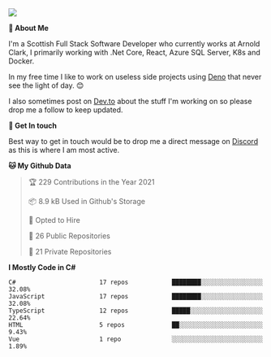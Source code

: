 <img src="https://github.com/jasonhughes94/jasonhughes94/blob/main/header.png?raw=true">

**:tangerine: About Me**

I'm a Scottish Full Stack Software Developer who currently works at Arnold Clark, I primarily working with .Net Core, React, Azure SQL Server, K8s and Docker.

In my free time I like to work on useless side projects using [Deno](https://deno.land/) that never see the light of day. 😊

I also sometimes post on [Dev.to](https://dev.to/jasonhughes94) about the stuff I'm working on so please drop me a follow to keep updated.

**:speech_balloon: Get In touch**

Best way to get in touch would be to drop me a direct message on [Discord](https://discordapp.com/users/206498666976903169) as this is where I am most active.

<!--START_SECTION:waka-->
**🐱 My Github Data** 

> 🏆 229 Contributions in the Year 2021
 > 
> 📦 8.9 kB Used in Github's Storage 
 > 
> 💼 Opted to Hire
 > 
> 📜 26 Public Repositories 
 > 
> 🔑 21 Private Repositories  
 > 
**I Mostly Code in C#** 

```text
C#                       17 repos            ████████░░░░░░░░░░░░░░░░░   32.08% 
JavaScript               17 repos            ████████░░░░░░░░░░░░░░░░░   32.08% 
TypeScript               12 repos            █████░░░░░░░░░░░░░░░░░░░░   22.64% 
HTML                     5 repos             ██░░░░░░░░░░░░░░░░░░░░░░░   9.43% 
Vue                      1 repo              ░░░░░░░░░░░░░░░░░░░░░░░░░   1.89%

```



<!--END_SECTION:waka-->
